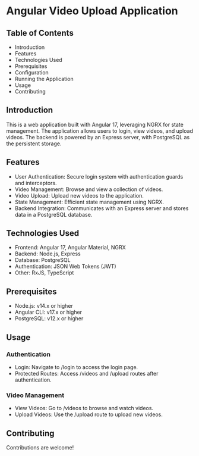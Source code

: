 # Angular Video Upload Application
## Table of Contents
- Introduction
- Features
- Technologies Used
- Prerequisites
- Configuration
- Running the Application
- Usage
- Contributing

## Introduction
This is a web application built with Angular 17, leveraging NGRX for state management. The application allows users to login, view videos, and upload videos. The backend is powered by an Express server, with PostgreSQL as the persistent storage.

## Features
- User Authentication: Secure login system with authentication guards and interceptors.
- Video Management: Browse and view a collection of videos.
- Video Upload: Upload new videos to the application.
- State Management: Efficient state management using NGRX.
- Backend Integration: Communicates with an Express server and stores data in a PostgreSQL database.

## Technologies Used
- Frontend: Angular 17, Angular Material, NGRX
- Backend: Node.js, Express
- Database: PostgreSQL
- Authentication: JSON Web Tokens (JWT)
- Other: RxJS, TypeScript

## Prerequisites
- Node.js: v14.x or higher
- Angular CLI: v17.x or higher
- PostgreSQL: v12.x or higher

## Usage

### Authentication
- Login: Navigate to /login to access the login page.
- Protected Routes: Access /videos and /upload routes after authentication.

### Video Management
- View Videos: Go to /videos to browse and watch videos.
- Upload Videos: Use the /upload route to upload new videos.

## Contributing
Contributions are welcome!
